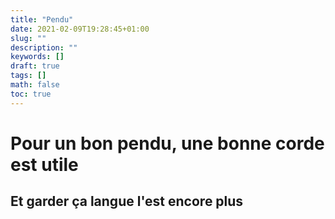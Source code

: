 ```yaml
---
title: "Pendu"
date: 2021-02-09T19:28:45+01:00
slug: ""
description: ""
keywords: []
draft: true
tags: []
math: false
toc: true
---
```


# Pour un bon pendu, une bonne corde est utile

## Et garder ça langue l'est encore plus